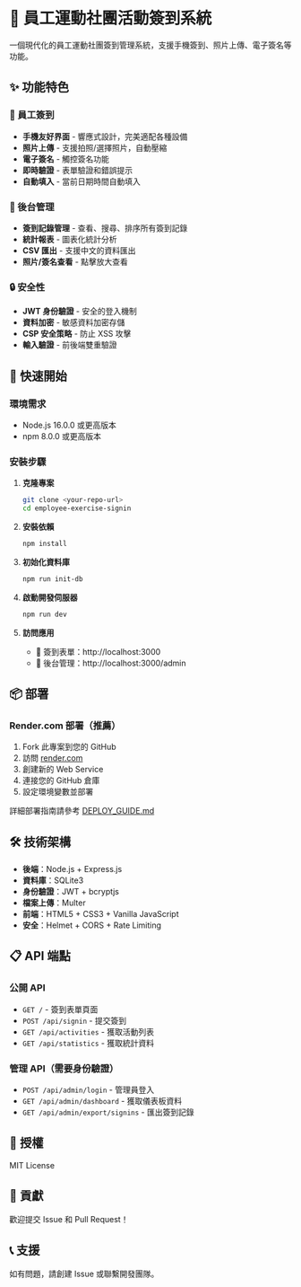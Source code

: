 # 📱 員工運動社團活動簽到系統

一個現代化的員工運動社團簽到管理系統，支援手機簽到、照片上傳、電子簽名等功能。

## ✨ 功能特色

### 📱 員工簽到
- **手機友好界面** - 響應式設計，完美適配各種設備
- **照片上傳** - 支援拍照/選擇照片，自動壓縮
- **電子簽名** - 觸控簽名功能
- **即時驗證** - 表單驗證和錯誤提示
- **自動填入** - 當前日期時間自動填入

### 🔧 後台管理
- **簽到記錄管理** - 查看、搜尋、排序所有簽到記錄
- **統計報表** - 圖表化統計分析
- **CSV 匯出** - 支援中文的資料匯出
- **照片/簽名查看** - 點擊放大查看

### 🔒 安全性
- **JWT 身份驗證** - 安全的登入機制
- **資料加密** - 敏感資料加密存儲
- **CSP 安全策略** - 防止 XSS 攻擊
- **輸入驗證** - 前後端雙重驗證

## 🚀 快速開始

### 環境需求
- Node.js 16.0.0 或更高版本
- npm 8.0.0 或更高版本

### 安裝步驟

1. **克隆專案**
   ```bash
   git clone <your-repo-url>
   cd employee-exercise-signin
   ```

2. **安裝依賴**
   ```bash
   npm install
   ```

3. **初始化資料庫**
   ```bash
   npm run init-db
   ```

4. **啟動開發伺服器**
   ```bash
   npm run dev
   ```

5. **訪問應用**
   - 📱 簽到表單：http://localhost:3000
   - 🔧 後台管理：http://localhost:3000/admin

## 📦 部署

### Render.com 部署（推薦）
1. Fork 此專案到您的 GitHub
2. 訪問 [render.com](https://render.com)
3. 創建新的 Web Service
4. 連接您的 GitHub 倉庫
5. 設定環境變數並部署

詳細部署指南請參考 [DEPLOY_GUIDE.md](./DEPLOY_GUIDE.md)

## 🛠️ 技術架構

- **後端**：Node.js + Express.js
- **資料庫**：SQLite3
- **身份驗證**：JWT + bcryptjs
- **檔案上傳**：Multer
- **前端**：HTML5 + CSS3 + Vanilla JavaScript
- **安全**：Helmet + CORS + Rate Limiting

## 📋 API 端點

### 公開 API
- `GET /` - 簽到表單頁面
- `POST /api/signin` - 提交簽到
- `GET /api/activities` - 獲取活動列表
- `GET /api/statistics` - 獲取統計資料

### 管理 API（需要身份驗證）
- `POST /api/admin/login` - 管理員登入
- `GET /api/admin/dashboard` - 獲取儀表板資料
- `GET /api/admin/export/signins` - 匯出簽到記錄

## 📄 授權

MIT License

## 🤝 貢獻

歡迎提交 Issue 和 Pull Request！

## 📞 支援

如有問題，請創建 Issue 或聯繫開發團隊。